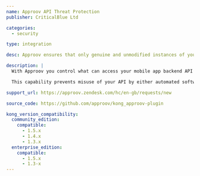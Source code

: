 ```yaml
---
name: Approov API Threat Protection
publisher: CriticalBlue Ltd

categories:
  - security

type: integration

desc: Approov ensures that only genuine and unmodified instances of your mobile app can connect to your server or cloud backend

description: |
  With Approov you control what can access your mobile app backend API in a secure and easily deployable manner. Our customers confidently allow API access from iOS and Android devices knowing that Approov will only authenticate legitimate instances of your mobile apps without relying on embedded secrets or keys stored in the app itself.

  This capability prevents misuse of your API by either automated software agents or unauthorized third-party apps, providing the basis for a range of API access management policies.

support_url: https://approov.zendesk.com/hc/en-gb/requests/new

source_code: https://github.com/approov/kong_approov-plugin

kong_version_compatibility:
  community_edition:
    compatible:
      - 1.5.x
      - 1.4.x
      - 1.3.x
  enterprise_edition:
    compatible:
      - 1.5.x
      - 1.3-x
---
```

